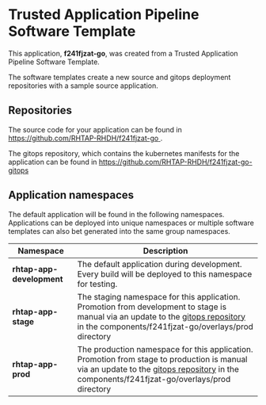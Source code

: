 # Trusted Application Pipeline Software Template

This application, **f241fjzat-go**, was created from a Trusted Application Pipeline Software Template.

The software templates create a new source and gitops deployment repositories with a sample source application. 

## Repositories

The source code for your application can be found in [https://github.com/RHTAP-RHDH/f241fjzat-go ](https://github.com/RHTAP-RHDH/f241fjzat-go ).
 
The gitops repository, which contains the kubernetes manifests for the application can be found in 
[https://github.com/RHTAP-RHDH/f241fjzat-go-gitops ](https://github.com/RHTAP-RHDH/f241fjzat-go-gitops ) 

## Application namespaces 

The default application will be found in the following namespaces. Applications can be deployed into unique namespaces or multiple software templates can also bet generated into the same group namespaces.  

|  Namespace   |  Description   |  
| -------- | -------- |   
| **rhtap-app-development** | The default application during development. Every build will be deployed to this namespace for testing. | 
| **rhtap-app-stage** | The staging namespace for this application. Promotion from development to stage is manual via an update to the [gitops repository](https://github.com/RHTAP-RHDH/f241fjzat-go-gitops ) in the components/f241fjzat-go/overlays/prod directory |  
| **rhtap-app-prod** | The production namespace for this application. Promotion from stage to production is manual via an update to the [gitops repository](https://github.com/RHTAP-RHDH/f241fjzat-go-gitops ) in the components/f241fjzat-go/overlays/prod directory | 